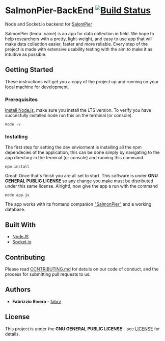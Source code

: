 # SalmonPier-BackEnd [![Build Status](https://travis-ci.org/fabrv/SalmonPier-BackEnd.svg?branch=master)](https://travis-ci.org/fabrv/SalmonPier-BackEnd)
Node and Socket.io backend for [SalomPier](https://github.com/fabrv/SalmonPier)

SalmonPier (temp. name) is an app for data collection in field. We hope to help researchers with a pretty, light-weight, and easy to use app that will make data collection easier, faster and more reliable. Every step of the project is made with extensive usability testing with the aim to make it as intuitive as possible.

## Getting Started
These instructions will get you a copy of the project up and running on your local machine for development.

### Prerequisites
[Install Node.js](https://nodejs.org/en/download/), make sure you install the LTS version.
To verify you have succesfully installed node run this on the terminal (or console).
```
node -v
```

### Installing
The first step for setting the dev enviorment is installing all the npm dependecies of the application, this can be done simply by navigating to the app directory in the terminal (or console) and running this command
```
npm install
```
Great! Once that's finish you are all set to start. This software is under **GNU GENERAL PUBLIC LICENSE** so any change you make must be distributed under this same license.
Alright!, now give the app a run with the command
```
node app.js
```

The app works with its frontend companion ["SalmonPier"](https://github.com/fabrv/SalmonPier) and a working database.

## Built With
* [NodeJS](https://nodejs.org/en/download/)
* [Socket.io](https://socket.io/)

## Contributing

Please read [CONTRIBUTING.md](#) for details on our code of conduct, and the process for submitting pull requests to us.

## Authors
* **Fabrizzio Rivera** - [fabrv](https://github.com/fabrv)

## License
This project is under the **GNU GENERAL PUBLIC LICENSE** - see [LICENSE](https://github.com/fabrv/SalmonPier/blob/master/LICENSE) for details.
